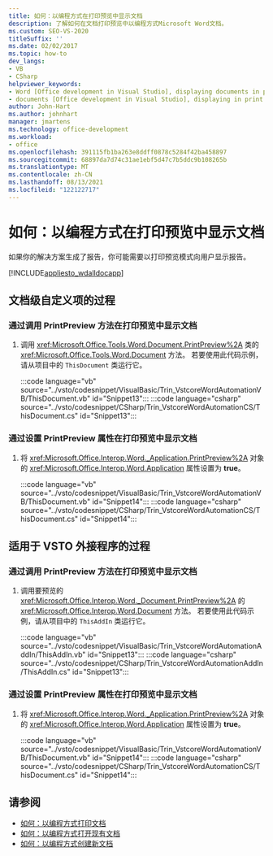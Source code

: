 ```yaml
---
title: 如何：以编程方式在打印预览中显示文档
description: 了解如何在文档打印预览中以编程方式Microsoft Word文档。
ms.custom: SEO-VS-2020
titleSuffix: ''
ms.date: 02/02/2017
ms.topic: how-to
dev_langs:
- VB
- CSharp
helpviewer_keywords:
- Word [Office development in Visual Studio], displaying documents in print preview
- documents [Office development in Visual Studio], displaying in print preview
author: John-Hart
ms.author: johnhart
manager: jmartens
ms.technology: office-development
ms.workload:
- office
ms.openlocfilehash: 391115fb1ba263e8ddff0878c5284f42ba458897
ms.sourcegitcommit: 68897da7d74c31ae1ebf5d47c7b5ddc9b108265b
ms.translationtype: MT
ms.contentlocale: zh-CN
ms.lasthandoff: 08/13/2021
ms.locfileid: "122122717"
---
```

# <a name="how-to-programmatically-display-documents-in-print-preview"></a>如何：以编程方式在打印预览中显示文档
  如果你的解决方案生成了报告，你可能需要以打印预览模式向用户显示报告。

 [!INCLUDE[appliesto_wdalldocapp](../vsto/includes/appliesto-wdalldocapp-md.md)]

## <a name="procedures-for-document-level-customizations"></a>文档级自定义项的过程

### <a name="to-display-a-document-in-print-preview-by-calling-the-printpreview-method"></a>通过调用 PrintPreview 方法在打印预览中显示文档

1. 调用 <xref:Microsoft.Office.Tools.Word.Document.PrintPreview%2A> 类的 <xref:Microsoft.Office.Tools.Word.Document> 方法。 若要使用此代码示例，请从项目中的 `ThisDocument` 类运行它。

     :::code language="vb" source="../vsto/codesnippet/VisualBasic/Trin_VstcoreWordAutomationVB/ThisDocument.vb" id="Snippet13":::
     :::code language="csharp" source="../vsto/codesnippet/CSharp/Trin_VstcoreWordAutomationCS/ThisDocument.cs" id="Snippet13":::

### <a name="to-display-a-document-in-print-preview-by-setting-the-printpreview-property"></a>通过设置 PrintPreview 属性在打印预览中显示文档

1. 将 <xref:Microsoft.Office.Interop.Word._Application.PrintPreview%2A> 对象的 <xref:Microsoft.Office.Interop.Word.Application> 属性设置为 **true**。

     :::code language="vb" source="../vsto/codesnippet/VisualBasic/Trin_VstcoreWordAutomationVB/ThisDocument.vb" id="Snippet14":::
     :::code language="csharp" source="../vsto/codesnippet/CSharp/Trin_VstcoreWordAutomationCS/ThisDocument.cs" id="Snippet14":::

## <a name="procedures-for-vsto-add-ins"></a>适用于 VSTO 外接程序的过程

### <a name="to-display-a-document-in-print-preview-by-calling-the-printpreview-method"></a>通过调用 PrintPreview 方法在打印预览中显示文档

1. 调用要预览的 <xref:Microsoft.Office.Interop.Word._Document.PrintPreview%2A> 的 <xref:Microsoft.Office.Interop.Word.Document> 方法。 若要使用此代码示例，请从项目中的 `ThisAddIn` 类运行它。

     :::code language="vb" source="../vsto/codesnippet/VisualBasic/Trin_VstcoreWordAutomationAddIn/ThisAddIn.vb" id="Snippet13":::
     :::code language="csharp" source="../vsto/codesnippet/CSharp/Trin_VstcoreWordAutomationAddIn/ThisAddIn.cs" id="Snippet13":::

### <a name="to-display-a-document-in-print-preview-by-setting-the-printpreview-property"></a>通过设置 PrintPreview 属性在打印预览中显示文档

1. 将 <xref:Microsoft.Office.Interop.Word._Application.PrintPreview%2A> 对象的 <xref:Microsoft.Office.Interop.Word.Application> 属性设置为 **true**。

     :::code language="vb" source="../vsto/codesnippet/VisualBasic/Trin_VstcoreWordAutomationVB/ThisDocument.vb" id="Snippet14":::
     :::code language="csharp" source="../vsto/codesnippet/CSharp/Trin_VstcoreWordAutomationCS/ThisDocument.cs" id="Snippet14":::

## <a name="see-also"></a>请参阅
- [如何：以编程方式打印文档](../vsto/how-to-programmatically-print-documents.md)
- [如何：以编程方式打开现有文档](../vsto/how-to-programmatically-open-existing-documents.md)
- [如何：以编程方式创建新文档](../vsto/how-to-programmatically-create-new-documents.md)
